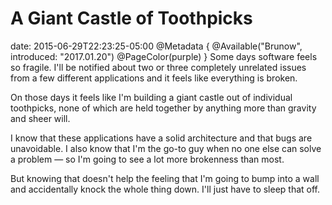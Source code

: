 # A Giant Castle of Toothpicks
date: 2015-06-29T22:23:25-05:00
@Metadata {
  @Available("Brunow", introduced: "2017.01.20")
  @PageColor(purple)
}
Some days software feels so fragile. I'll be notified about two or three completely unrelated issues from a few different applications and it feels like everything is broken.

On those days it feels like I'm building a giant castle out of individual toothpicks, none of which are held together by anything more than gravity and sheer will.

I know that these applications have a solid architecture and that bugs are unavoidable. I also know that I'm the go-to guy when no one else can solve a problem &mdash; so I'm going to see a lot more brokenness than most.

But knowing that doesn't help the feeling that I'm going to bump into a wall and accidentally knock the whole thing down. I'll just have to sleep that off.
